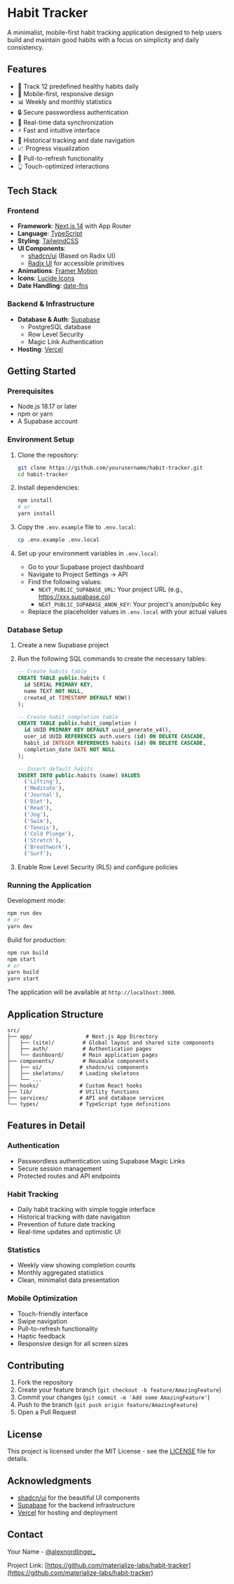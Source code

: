 # Habit Tracker

A minimalist, mobile-first habit tracking application designed to help users build and maintain good habits with a focus on simplicity and daily consistency.

## Features

- 🎯 Track 12 predefined healthy habits daily
- 📱 Mobile-first, responsive design
- 📊 Weekly and monthly statistics
- 🔒 Secure passwordless authentication
- 🔄 Real-time data synchronization
- ⚡ Fast and intuitive interface
- 📅 Historical tracking and date navigation
- 📈 Progress visualization
- 🔄 Pull-to-refresh functionality
- 👆 Touch-optimized interactions

## Tech Stack

### Frontend
- **Framework**: [Next.js 14](https://nextjs.org/) with App Router
- **Language**: [TypeScript](https://www.typescriptlang.org/)
- **Styling**: [TailwindCSS](https://tailwindcss.com/)
- **UI Components**: 
  - [shadcn/ui](https://ui.shadcn.com/) (Based on Radix UI)
  - [Radix UI](https://www.radix-ui.com/) for accessible primitives
- **Animations**: [Framer Motion](https://www.framer.com/motion/)
- **Icons**: [Lucide Icons](https://lucide.dev/)
- **Date Handling**: [date-fns](https://date-fns.org/)

### Backend & Infrastructure
- **Database & Auth**: [Supabase](https://supabase.com/)
  - PostgreSQL database
  - Row Level Security
  - Magic Link Authentication
- **Hosting**: [Vercel](https://vercel.com)

## Getting Started

### Prerequisites
- Node.js 18.17 or later
- npm or yarn
- A Supabase account

### Environment Setup
1. Clone the repository:
   ```bash
   git clone https://github.com/yourusername/habit-tracker.git
   cd habit-tracker
   ```

2. Install dependencies:
   ```bash
   npm install
   # or
   yarn install
   ```

3. Copy the `.env.example` file to `.env.local`:
   ```bash
   cp .env.example .env.local
   ```

4. Set up your environment variables in `.env.local`:
   - Go to your Supabase project dashboard
   - Navigate to Project Settings -> API
   - Find the following values:
     - `NEXT_PUBLIC_SUPABASE_URL`: Your project URL (e.g., https://xxx.supabase.co)
     - `NEXT_PUBLIC_SUPABASE_ANON_KEY`: Your project's anon/public key
   - Replace the placeholder values in `.env.local` with your actual values

### Database Setup
1. Create a new Supabase project
2. Run the following SQL commands to create the necessary tables:

   ```sql
   -- Create habits table
   CREATE TABLE public.habits (
     id SERIAL PRIMARY KEY,
     name TEXT NOT NULL,
     created_at TIMESTAMP DEFAULT NOW()
   );

   -- Create habit_completion table
   CREATE TABLE public.habit_completion (
     id UUID PRIMARY KEY DEFAULT uuid_generate_v4(),
     user_id UUID REFERENCES auth.users (id) ON DELETE CASCADE,
     habit_id INTEGER REFERENCES habits (id) ON DELETE CASCADE,
     completion_date DATE NOT NULL
   );

   -- Insert default habits
   INSERT INTO public.habits (name) VALUES
     ('Lifting'),
     ('Meditate'),
     ('Journal'),
     ('Diet'),
     ('Read'),
     ('Jog'),
     ('Swim'),
     ('Tennis'),
     ('Cold Plunge'),
     ('Stretch'),
     ('Breathwork'),
     ('Surf');
   ```

3. Enable Row Level Security (RLS) and configure policies

### Running the Application

Development mode:
```bash
npm run dev
# or
yarn dev
```

Build for production:
```bash
npm run build
npm start
# or
yarn build
yarn start
```

The application will be available at `http://localhost:3000`.

## Application Structure

```
src/
├── app/                 # Next.js App Directory
│   ├── (site)/         # Global layout and shared site components
│   ├── auth/           # Authentication pages
│   └── dashboard/      # Main application pages
├── components/         # Reusable components
│   ├── ui/            # shadcn/ui components
│   ├── skeletons/     # Loading skeletons
│   └── ...
├── hooks/             # Custom React hooks
├── lib/               # Utility functions
├── services/          # API and database services
└── types/             # TypeScript type definitions
```

## Features in Detail

### Authentication
- Passwordless authentication using Supabase Magic Links
- Secure session management
- Protected routes and API endpoints

### Habit Tracking
- Daily habit tracking with simple toggle interface
- Historical tracking with date navigation
- Prevention of future date tracking
- Real-time updates and optimistic UI

### Statistics
- Weekly view showing completion counts
- Monthly aggregated statistics
- Clean, minimalist data presentation

### Mobile Optimization
- Touch-friendly interface
- Swipe navigation
- Pull-to-refresh functionality
- Haptic feedback
- Responsive design for all screen sizes

## Contributing

1. Fork the repository
2. Create your feature branch (`git checkout -b feature/AmazingFeature`)
3. Commit your changes (`git commit -m 'Add some AmazingFeature'`)
4. Push to the branch (`git push origin feature/AmazingFeature`)
5. Open a Pull Request

## License

This project is licensed under the MIT License - see the [LICENSE](LICENSE) file for details.

## Acknowledgments

- [shadcn/ui](https://ui.shadcn.com/) for the beautiful UI components
- [Supabase](https://supabase.com/) for the backend infrastructure
- [Vercel](https://vercel.com/) for hosting and deployment

## Contact

Your Name - [@alexnordlinger_](https://x.com/alexnordlinger_)

Project Link: [https://github.com/materialize-labs/habit-tracker](https://github.com/materialize-labs/habit-tracker)

